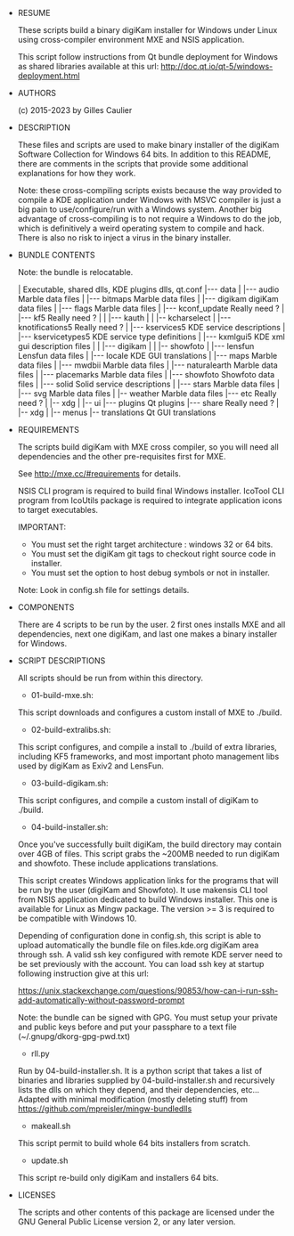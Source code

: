 * RESUME

    These scripts build a binary digiKam installer for Windows under Linux using cross-compiler
    environment MXE and NSIS application.

    This script follow instructions from Qt bundle deployment for Windows as shared libraries
    available at this url: http://doc.qt.io/qt-5/windows-deployment.html

* AUTHORS

    (c) 2015-2023 by Gilles Caulier <caulier dot gilles at gmail dot com>


* DESCRIPTION

    These files and scripts are used to make binary installer of the digiKam
    Software Collection for Windows 64 bits. In addition to this README,
    there are comments in the scripts that provide some additional explanations for
    how they work.

    Note: these cross-compiling scripts exists because the way provided to compile
    a KDE application under Windows with MSVC compiler is just a big pain to
    use/configure/run with a Windows system.
    Another big advantage of cross-compiling is to not require a Windows to do the job, which
    is definitively a weird operating system to compile and hack. There is also no risk to
    inject a virus in the binary installer.

* BUNDLE CONTENTS

    Note: the bundle is relocatable.

    |                                                    Executable, shared dlls, KDE plugins dlls, qt.conf
    |--- data
    |   |--- audio                                       Marble data files
    |   |--- bitmaps                                     Marble data files
    |   |--- digikam                                     digiKam data files
    |   |--- flags                                       Marble data files
    |   |--- kconf_update                                Really need ?
    |   |--- kf5                                         Really need ?
    |   |   |--- kauth
    |   |   |-- kcharselect
    |   |--- knotifications5                             Really need ?
    |   |--- kservices5                                  KDE service descriptions
    |   |--- kservicetypes5                              KDE service type definitions
    |   |--- kxmlgui5                                    KDE xml gui description files
    |   |   |--- digikam
    |   |   |-- showfoto
    |   |--- lensfun                                     Lensfun data files
    |   |--- locale                                      KDE GUI translations
    |   |--- maps                                        Marble data files
    |   |--- mwdbii                                      Marble data files
    |   |--- naturalearth                                Marble data files
    |   |--- placemarks                                  Marble data files
    |   |--- showfoto                                    Showfoto data files
    |   |--- solid                                       Solid service descriptions
    |   |--- stars                                       Marble data files
    |   |--- svg                                         Marble data files
    |   |-- weather                                      Marble data files
    |--- etc                                             Really need ?
    |   |-- xdg
    |       |-- ui
    |--- plugins                                         Qt plugins
    |--- share                                           Really need ?
    |   |-- xdg
    |       |-- menus
    |-- translations                                     Qt GUI translations

* REQUIREMENTS

    The scripts build digiKam with MXE cross compiler, so you will need all dependencies
    and the other pre-requisites first for MXE.

    See http://mxe.cc/#requirements for details.

    NSIS CLI program is required to build final Windows installer.
    IcoTool CLI program from IcoUtils package is required to integrate application icons to target executables.

    IMPORTANT:
    - You must set the right target architecture : windows 32 or 64 bits.
    - You must set the digiKam git tags to checkout right source code in installer.
    - You must set the option to host debug symbols or not in installer.

    Note: Look in config.sh file for settings details.

* COMPONENTS

    There are 4 scripts to be run by the user. 2 first ones installs
    MXE and all dependencies, next one digiKam, and last one makes a 
    binary installer for Windows.

* SCRIPT DESCRIPTIONS

    All scripts should be run from within this directory.

    * 01-build-mxe.sh:

    This script downloads and configures a custom install
    of MXE to ./build.

    * 02-build-extralibs.sh:

    This script configures, and compile a install to ./build
    of extra libraries, including KF5 frameworks, and most important photo management
    libs used by digiKam as Exiv2 and LensFun.

    * 03-build-digikam.sh:

    This script configures, and compile a custom install of digiKam to ./build.

    * 04-build-installer.sh:

    Once you've successfully built digiKam, the build directory may contain over 4GB of files.
    This script grabs the ~200MB needed to run digiKam and showfoto.
    These include applications translations.

    This script creates Windows application links for the programs that will
    be run by the user (digiKam and Showfoto). It use makensis CLI tool from NSIS
    application dedicated to build Windows installer. This one is available for Linux
    as Mingw package. The version >= 3 is required to be compatible with Windows 10.

    Depending of configuration done in config.sh, this script is able to upload automatically
    the bundle file on files.kde.org digiKam area through ssh. A valid ssh key configured
    with remote KDE server need to be set previously with the account. You can load ssh key
    at startup following instruction give at this url:

    https://unix.stackexchange.com/questions/90853/how-can-i-run-ssh-add-automatically-without-password-prompt

    Note: the bundle can be signed with GPG. You must setup your private and public keys before
    and put your passphare to a text file (~/.gnupg/dkorg-gpg-pwd.txt) 

    * rll.py

    Run by 04-build-installer.sh. It is a python script that takes a list of binaries
    and libraries supplied by 04-build-installer.sh and recursively lists the dlls on
    which they depend, and their dependencies, etc...
    Adapted with minimal modification (mostly deleting stuff) from
    https://github.com/mpreisler/mingw-bundledlls

    * makeall.sh

    This script permit to build whole 64 bits installers from scratch.

    * update.sh

    This script re-build only digiKam and installers 64 bits.

* LICENSES

    The scripts and other contents of this package are licensed
    under the GNU General Public License version 2, or any later version.

